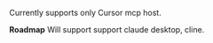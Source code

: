 Currently supports only Cursor mcp host. 

**Roadmap**
Will support support claude desktop, cline. 
